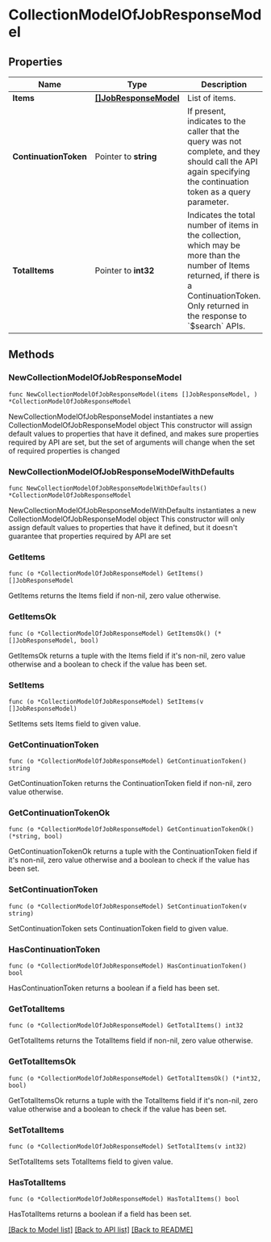 # CollectionModelOfJobResponseModel

## Properties

Name | Type | Description | Notes
------------ | ------------- | ------------- | -------------
**Items** | [**[]JobResponseModel**](JobResponseModel.md) | List of items. | 
**ContinuationToken** | Pointer to **string** | If present, indicates to the caller that the query was not complete, and they should call the API again specifying the continuation token as a query parameter. | [optional] 
**TotalItems** | Pointer to **int32** | Indicates the total number of items in the collection, which may be more than the number of Items returned, if there is a ContinuationToken.  Only returned in the response to &#x60;$search&#x60; APIs. | [optional] 

## Methods

### NewCollectionModelOfJobResponseModel

`func NewCollectionModelOfJobResponseModel(items []JobResponseModel, ) *CollectionModelOfJobResponseModel`

NewCollectionModelOfJobResponseModel instantiates a new CollectionModelOfJobResponseModel object
This constructor will assign default values to properties that have it defined,
and makes sure properties required by API are set, but the set of arguments
will change when the set of required properties is changed

### NewCollectionModelOfJobResponseModelWithDefaults

`func NewCollectionModelOfJobResponseModelWithDefaults() *CollectionModelOfJobResponseModel`

NewCollectionModelOfJobResponseModelWithDefaults instantiates a new CollectionModelOfJobResponseModel object
This constructor will only assign default values to properties that have it defined,
but it doesn't guarantee that properties required by API are set

### GetItems

`func (o *CollectionModelOfJobResponseModel) GetItems() []JobResponseModel`

GetItems returns the Items field if non-nil, zero value otherwise.

### GetItemsOk

`func (o *CollectionModelOfJobResponseModel) GetItemsOk() (*[]JobResponseModel, bool)`

GetItemsOk returns a tuple with the Items field if it's non-nil, zero value otherwise
and a boolean to check if the value has been set.

### SetItems

`func (o *CollectionModelOfJobResponseModel) SetItems(v []JobResponseModel)`

SetItems sets Items field to given value.


### GetContinuationToken

`func (o *CollectionModelOfJobResponseModel) GetContinuationToken() string`

GetContinuationToken returns the ContinuationToken field if non-nil, zero value otherwise.

### GetContinuationTokenOk

`func (o *CollectionModelOfJobResponseModel) GetContinuationTokenOk() (*string, bool)`

GetContinuationTokenOk returns a tuple with the ContinuationToken field if it's non-nil, zero value otherwise
and a boolean to check if the value has been set.

### SetContinuationToken

`func (o *CollectionModelOfJobResponseModel) SetContinuationToken(v string)`

SetContinuationToken sets ContinuationToken field to given value.

### HasContinuationToken

`func (o *CollectionModelOfJobResponseModel) HasContinuationToken() bool`

HasContinuationToken returns a boolean if a field has been set.

### GetTotalItems

`func (o *CollectionModelOfJobResponseModel) GetTotalItems() int32`

GetTotalItems returns the TotalItems field if non-nil, zero value otherwise.

### GetTotalItemsOk

`func (o *CollectionModelOfJobResponseModel) GetTotalItemsOk() (*int32, bool)`

GetTotalItemsOk returns a tuple with the TotalItems field if it's non-nil, zero value otherwise
and a boolean to check if the value has been set.

### SetTotalItems

`func (o *CollectionModelOfJobResponseModel) SetTotalItems(v int32)`

SetTotalItems sets TotalItems field to given value.

### HasTotalItems

`func (o *CollectionModelOfJobResponseModel) HasTotalItems() bool`

HasTotalItems returns a boolean if a field has been set.


[[Back to Model list]](../README.md#documentation-for-models) [[Back to API list]](../README.md#documentation-for-api-endpoints) [[Back to README]](../README.md)


